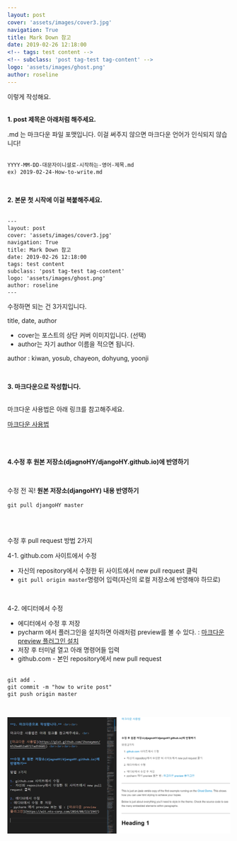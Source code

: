 ```yaml
---
layout: post
cover: 'assets/images/cover3.jpg'
navigation: True
title: Mark Down 참고
date: 2019-02-26 12:18:00
<!-- tags: test content -->
<!-- subclass: 'post tag-test tag-content' -->
logo: 'assets/images/ghost.png'
author: roseline
---
```


이렇게 작성해요. <br><br>

**1. post 제목은 아래처럼 해주세요.** <br>

.md 는 마크다운 파일 포맷입니다. 
이걸 써주지 않으면 마크다운 언어가 인식되지 않습니다! <br>

<pre><code>
YYYY-MM-DD-대문자이니셜로-시작하는-영어-제목.md 
ex) 2019-02-24-How-to-write.md
</code></pre>

<br>

**2. 본문 첫 시작에 이걸 복붙해주세요.**

<pre><code>
---
layout: post
cover: 'assets/images/cover3.jpg'
navigation: True
title: Mark Down 참고
date: 2019-02-26 12:18:00
tags: test content
subclass: 'post tag-test tag-content'
logo: 'assets/images/ghost.png'
author: roseline
---
</code></pre>

수정하면 되는 건 3가지입니다. 

title, date, author 

- cover는 포스트의 상단 커버 이미지입니다. (선택)
- author는 자기 author 이름을 적으면 됩니다. 

author : kiwan, yosub, chayeon, dohyung, yoonji

<br>


**3. 마크다운으로 작성합니다.** <br><br>

마크다운 사용법은 아래 링크를 참고해주세요. <br>
  
[마크다운 사용법](https://gist.github.com/ihoneymon/652be052a0727ad59601) <br><br><br><br>


**4.수정 후 원본 저장소(djagnoHY/djangoHY.github.io)에 반영하기**

<br>

수정 전 꼭! **원본 저장소(djangoHY) 내용 반영하기** 

<code>git pull djangoHY master</code>


<br>
<br>



수정 후 pull request 방법 2가지 

4-1. github.com 사이트에서 수정
-  자신의 repository에서 수정한 뒤 사이트에서 new pull request 클릭
- <code>git pull origin master</code>명령어 입력(자신의 로컬 저장소에 반영해야 하므로)

<br>

4-2. 에디터에서 수정
- 에디터에서 수정 후 저장
- pycharm 에서 플러그인을 설치하면 아래처럼 preview를 볼 수 있다. : [마크다운 preview 플러그인 설치](https://wit.nts-corp.com/2014/08/13/1947)
- 저장 후 터미널 열고 아래 명령어들 입력
- github.com - 본인 repository에서 new pull request

<pre><code>
git add .
git commit -m "how to write post"
git push origin master
</code></pre>

<br>

![preview](/assets/images/preview.PNG "preview")




